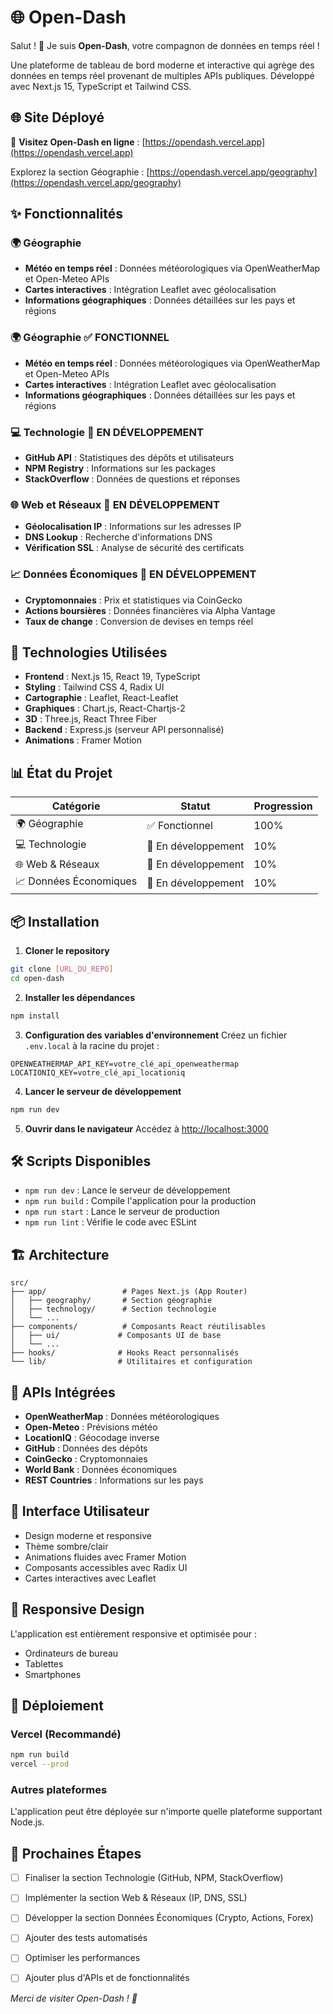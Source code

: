 # 🌐 Open-Dash

Salut ! 👋 Je suis **Open-Dash**, votre compagnon de données en temps réel ! 

Une plateforme de tableau de bord moderne et interactive qui agrège des données en temps réel provenant de multiples APIs publiques. Développé avec Next.js 15, TypeScript et Tailwind CSS.

## 🌐 Site Déployé

🎉 **Visitez Open-Dash en ligne** : [https://opendash.vercel.app](https://opendash.vercel.app)

Explorez la section Géographie : [https://opendash.vercel.app/geography](https://opendash.vercel.app/geography)

## ✨ Fonctionnalités

### 🌍 Géographie
- **Météo en temps réel** : Données météorologiques via OpenWeatherMap et Open-Meteo APIs
- **Cartes interactives** : Intégration Leaflet avec géolocalisation
- **Informations géographiques** : Données détaillées sur les pays et régions

### 🌍 Géographie ✅ **FONCTIONNEL**
- **Météo en temps réel** : Données météorologiques via OpenWeatherMap et Open-Meteo APIs
- **Cartes interactives** : Intégration Leaflet avec géolocalisation
- **Informations géographiques** : Données détaillées sur les pays et régions

### 💻 Technologie 🚧 **EN DÉVELOPPEMENT**
- **GitHub API** : Statistiques des dépôts et utilisateurs
- **NPM Registry** : Informations sur les packages
- **StackOverflow** : Données de questions et réponses

### 🌐 Web et Réseaux 🚧 **EN DÉVELOPPEMENT**
- **Géolocalisation IP** : Informations sur les adresses IP
- **DNS Lookup** : Recherche d'informations DNS
- **Vérification SSL** : Analyse de sécurité des certificats

### 📈 Données Économiques 🚧 **EN DÉVELOPPEMENT**
- **Cryptomonnaies** : Prix et statistiques via CoinGecko
- **Actions boursières** : Données financières via Alpha Vantage
- **Taux de change** : Conversion de devises en temps réel

## 🚀 Technologies Utilisées

- **Frontend** : Next.js 15, React 19, TypeScript
- **Styling** : Tailwind CSS 4, Radix UI
- **Cartographie** : Leaflet, React-Leaflet
- **Graphiques** : Chart.js, React-Chartjs-2
- **3D** : Three.js, React Three Fiber
- **Backend** : Express.js (serveur API personnalisé)
- **Animations** : Framer Motion

## 📊 État du Projet

| Catégorie | Statut | Progression |
|-----------|--------|-------------|
| 🌍 Géographie | ✅ Fonctionnel | 100% |
| 💻 Technologie | 🚧 En développement | 10% |
| 🌐 Web & Réseaux | 🚧 En développement | 10% |
| 📈 Données Économiques | 🚧 En développement | 10% |

## 📦 Installation

1. **Cloner le repository**
```bash
git clone [URL_DU_REPO]
cd open-dash
```

2. **Installer les dépendances**
```bash
npm install
```

3. **Configuration des variables d'environnement**
Créez un fichier `.env.local` à la racine du projet :
```env
OPENWEATHERMAP_API_KEY=votre_clé_api_openweathermap
LOCATIONIQ_KEY=votre_clé_api_locationiq
```

4. **Lancer le serveur de développement**
```bash
npm run dev
```

5. **Ouvrir dans le navigateur**
Accédez à [http://localhost:3000](http://localhost:3000)

## 🛠️ Scripts Disponibles

- `npm run dev` : Lance le serveur de développement
- `npm run build` : Compile l'application pour la production
- `npm run start` : Lance le serveur de production
- `npm run lint` : Vérifie le code avec ESLint

## 🏗️ Architecture

```
src/
├── app/                 # Pages Next.js (App Router)
│   ├── geography/       # Section géographie
│   ├── technology/      # Section technologie
│   └── ...
├── components/          # Composants React réutilisables
│   ├── ui/             # Composants UI de base
│   └── ...
├── hooks/              # Hooks React personnalisés
└── lib/                # Utilitaires et configuration
```

## 🔌 APIs Intégrées

- **OpenWeatherMap** : Données météorologiques
- **Open-Meteo** : Prévisions météo
- **LocationIQ** : Géocodage inverse
- **GitHub** : Données des dépôts
- **CoinGecko** : Cryptomonnaies
- **World Bank** : Données économiques
- **REST Countries** : Informations sur les pays

## 🎨 Interface Utilisateur

- Design moderne et responsive
- Thème sombre/clair
- Animations fluides avec Framer Motion
- Composants accessibles avec Radix UI
- Cartes interactives avec Leaflet

## 📱 Responsive Design

L'application est entièrement responsive et optimisée pour :
- Ordinateurs de bureau
- Tablettes
- Smartphones

## 🚀 Déploiement

### Vercel (Recommandé)
```bash
npm run build
vercel --prod
```

### Autres plateformes
L'application peut être déployée sur n'importe quelle plateforme supportant Node.js.

## 🎯 Prochaines Étapes

- [ ] Finaliser la section Technologie (GitHub, NPM, StackOverflow)
- [ ] Implémenter la section Web & Réseaux (IP, DNS, SSL)
- [ ] Développer la section Données Économiques (Crypto, Actions, Forex)
- [ ] Ajouter des tests automatisés
- [ ] Optimiser les performances
- [ ] Ajouter plus d'APIs et de fonctionnalités


*Merci de visiter Open-Dash ! 🌟*
